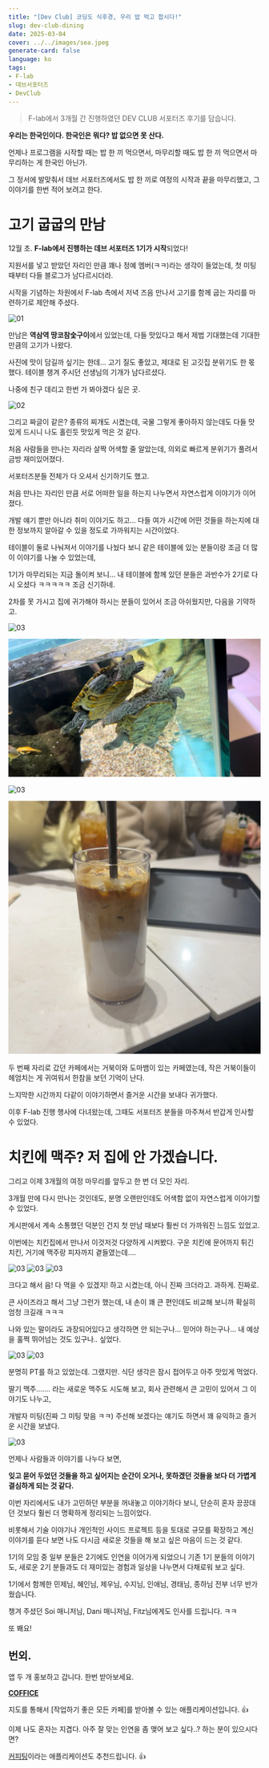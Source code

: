 ```yaml
---
title: "[Dev Club] 코딩도 식후경, 우리 밥 먹고 합시다!"
slug: dev-club-dining
date: 2025-03-04
cover: ../../images/sea.jpeg
generate-card: false
language: ko
tags:
- F-lab
- 데브서포터즈
- DevClub
---
```



> F-lab에서 3개월 간 진행하였던 DEV CLUB 서포터즈 후기를 담습니다.


**우리는 한국인이다. 한국인은 뭐다? 밥 없으면 못 산다.**

언제나 프로그램을 시작할 때는 밥 한 끼 먹으면서, 마무리할 때도 밥 한 끼 먹으면서 마무리하는 게 한국인 아닌가.

그 정서에 발맞춰서 데브 서포터즈에서도 밥 한 끼로 여정의 시작과 끝을 마무리했고, 그 이야기를 한번 적어 보려고 한다.

# 고기 굽굽의 만남

12월 초. **F-lab에서 진행하는 데브 서포터즈 1기가 시작**되었다!

지원서를 넣고 받았던 자리인 만큼 꽤나 정예 멤버(ㅋㅋ)라는 생각이 들었는데, 첫 미팅 때부터 다들 블로그가 남다르시더라.

시작을 기념하는 차원에서 F-lab 측에서 저녁 즈음 만나서 고기를 함께 굽는 자리를 마련하기로 제안해 주셨다.


![01](./img/img.png)

만남은 **역삼역 땅코참숯구이**에서 있었는데, 다들 맛있다고 해서 제법 기대했는데 기대한 만큼의 고기가 나왔다.

사진에 맛이 담길까 싶기는 한데... 고기 질도 좋았고, 제대로 된 고깃집 분위기도 한 몫했다. 테이블 챙겨 주시던 선생님의 기개가 남다르셨다.

나중에 친구 데리고 한번 가 봐야겠다 싶은 곳.


![02](./img/img_1.png)

그리고 짜글이 같은? 종류의 찌개도 시켰는데, 국물 그렇게 좋아하지 않는데도 다들 맛있게 드시니 나도 홀린듯 맛있게 먹은 것 같다.

처음 사람들을 만나는 자리라 살짝 어색할 줄 알았는데, 의외로 빠르게 분위기가 풀려서 금방 재미있어졌다.

서포터즈분들 전체가 다 오셔서 신기하기도 했고.

처음 만나는 자리인 만큼 서로 어떠한 일을 하는지 나누면서 자연스럽게 이야기가 이어졌다.

개발 얘기 뿐만 아니라 취미 이야기도 하고… 다들 여가 시간에 어떤 것들을 하는지에 대한 정보까지 알아갈 수 있을 정도로 가까워지는 시간이었다.


테이블이 둘로 나눠져서 이야기를 나눴다 보니 같은 테이블에 있는 분들이랑 조금 더 많이 이야기를 나눌 수 있었는데, 

1기가 마무리되는 지금 돌이켜 보니… 내 테이블에 함께 있던 분들은 과반수가 2기로 다시 오셨다 ㅋㅋㅋㅋㅋ 조금 신기하네.

2차를 못 가시고 집에 귀가해야 하시는 분들이 있어서 조금 아쉬웠지만, 다음을 기약하고.

![03](./img/img_2.png)

![03](./img/img_3.png)

![03](./img/img_4.png)

![03](./img/img_5.png)

두 번째 자리로 갔던 카페에서는 거북이와 도마뱀이 있는 카페였는데, 작은 거북이들이 헤엄치는 게 귀여워서 한참을 보던 기억이 난다.

느지막한 시간까지 다같이 이야기하면서 즐거운 시간을 보내다 귀가했다.

이후 F-lab 진행 행사에 다녀왔는데, 그때도 서포터즈 분들을 마주쳐서 반갑게 인사할 수 있었다. 

# 치킨에 맥주? 저 집에 안 가겠습니다.

그리고 이제 3개월의 여정 마무리를 앞두고 한 번 더 모인 자리. 

3개월 만에 다시 만나는 것인데도, 분명 오랜만인데도 어색함 없이 자연스럽게 이야기할 수 있었다.

게시판에서 계속 소통했던 덕분인 건지 첫 만남 때보다 훨씬 더 가까워진 느낌도 있었고.

이번에는 치킨집에서 만나서 이것저것 다양하게 시켜봤다. 구운 치킨에 문어까지 튀긴 치킨, 거기에 맥주랑 피자까지 곁들였는데….

![03](./img/img_6.png)
![03](./img/img_7.png)
![03](./img/img_8.png)


크다고 해서 음! 다 먹을 수 있겠지! 하고 시켰는데, 아니 진짜 크더라고. 과하게. 진짜로. 

큰 사이즈라고 해서 그냥 그런가 했는데, 내 손이 꽤 큰 편인데도 비교해 보니까 확실히 엄청 크길래 ㅋㅋㅋ 

나와 있는 말이라도 과장되어있다고 생각하면 안 되는구나... 믿어야 하는구나... 내 예상을 훌쩍 뛰어넘는 것도 있구나.. 싶었다.


![03](./img/img_9.png)
![03](./img/img_10.png)


분명히 PT를 하고 있었는데. 그랬지만. 식단 생각은 잠시 접어두고 아주 맛있게 먹었다. 

딸기 맥주……. 라는 새로운 맥주도 시도해 보고, 회사 관련해서 큰 고민이 있어서 그 이야기도 나누고, 

개발자 미팅(진짜 그 미팅 맞음 ㅋㅋ) 주선해 보겠다는 얘기도 하면서 꽤 유익하고 즐거운 시간을 보냈다.

![03](./img/img_11.png)


언제나 사람들과 이야기를 나누다 보면, 

**잊고 묻어 두었던 것들을 하고 싶어지는 순간이 오거나, 못하겠던 것들을 보다 더 가볍게 결심하게 되는 것 같다.**

이번 자리에서도 내가 고민하던 부분을 꺼내놓고 이야기하다 보니, 단순히 혼자 끙끙대던 것보다 훨씬 더 명확하게 정리되는 느낌이었다.

비롯해서 기술 이야기나 개인적인 사이드 프로젝트 등을 토대로 규모를 확장하고 계신 이야기를 듣다 보면 나도 다시금 새로운 것들을 해 보고 싶은 마음이 드는 것 같다.

1기의 모임 중 일부 분들은 2기에도 인연을 이어가게 되었으니 기존 1기 분들의 이야기도, 새로운 2기 분들과도 더 재미있는 경험과 일상을 나누면서 다채로워 보고 싶다.

1기에서 함께한 민제님, 혜인님, 제우님, 수지님, 인애님, 경태님, 종하님 전부 너무 반가웠습니다. 

챙겨 주셨던 Soi 매니저님, Dani 매니저님, Fitz님에게도 인사를 드립니다. ㅋㅋ

또 봬요!


## 번외. 

앱 두 개 홍보하고 갑니다. 한번 받아보세요.

[**COFFICE**](https://apps.apple.com/kr/app/coffice/id6450617682)

지도를 통해서 [작업하기 좋은 모든 카페]를 받아볼 수 있는 애플리케이션입니다. 👍

이제 나도 혼자는 지겹다. 아주 잘 맞는 인연을 좀 맺어 보고 싶다..? 하는 분이 있으시다면?

[커피팅](https://www.coffeeting.kr/)이라는 애플리케이션도 추천드립니다. 👍


